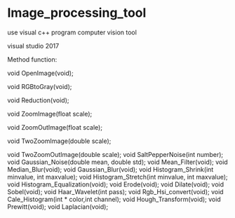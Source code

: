 # Image_processing_tool
use visual c++ program computer vision tool

visual studio 2017


Method function:

void OpenImage(void);  

void RGBtoGray(void);  

void Reduction(void);  

void ZoomImage(float scale);  

void ZoomOutImage(float scale);

void TwoZoomImage(double scale);

void TwoZoomOutImage(double scale);
void SaltPepperNoise(int number);
void Gaussian_Noise(double mean, double std);
void Mean_Filter(void);
void Median_Blur(void);
void Gaussian_Blur(void);
void Histogram_Shrink(int minvalue, int maxvalue);
void Histogram_Stretch(int minvalue, int maxvalue);
void Histogram_Equalization(void);
void Erode(void);
void Dilate(void);
void Sobel(void);
void Haar_Wavelet(int pass);
void Rgb_Hsi_convert(void);
void Cale_Histogram(int * color,int channel);
void Hough_Transform(void);
void Prewitt(void);
void Laplacian(void);
